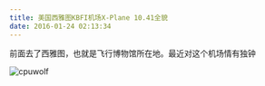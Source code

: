 ```yaml
---
title: 美国西雅图KBFI机场X-Plane 10.41全貌
date: 2016-01-24 02:13:34
---
```


前面去了西雅图，也就是飞行博物馆所在地。最近对这个机场情有独钟

![cpuwolf](/images/data/attachment/201601/24/101151c5xs5xey3053yr55.jpg)


